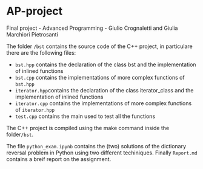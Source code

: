 # AP-project
Final project - Advanced Programming - Giulio Crognaletti and Giulia Marchiori Pietrosanti

The folder ```/bst``` contains the source code of the C++ project, in particulare there are the following files:

* ```bst.hpp``` contains the declaration of the class bst and the implementation of inlined functions
* ```bst.cpp``` contains the implementations of more complex functions of ```bst.hpp```
* ```iterator.hpp```contains the declaration of the class iterator_class and the implementation of inlined functions
* ```iterator.cpp``` contains the implementations of more complex functions of ```iterator.hpp```
* ```test.cpp``` contains the main used to test all the functions

The C++ project is compiled using the make command inside the folder```/bst```.

The file ```python_exam.ipynb``` contains the (two) solutions of the dictionary reversal problem in Python using two different techiniques.
Finally ```Report.md``` contains a breif report on the assignment.


